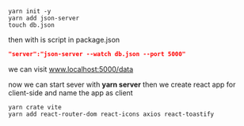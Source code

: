 ```console
yarn init -y
yarn add json-server
touch db.json
```

then with is script in package.json

```json
"server":"json-server --watch db.json --port 5000"
```

we can visit www.localhost:5000/data

now we can start sever with **yarn server**
then we create react app for client-side and name the app as client

```console
yarn crate vite
yarn add react-router-dom react-icons axios react-toastify
```

